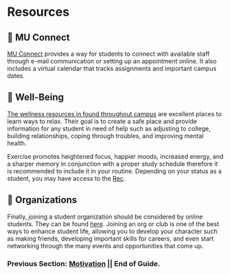 # Resources

## :tiger: MU Connect

[MU Connect](https://muconnect.missouri.edu/) provides a way for students to connect with available staff through e-mail communication or setting up an appointment online. It also includes a virtual calendar that tracks assignments and important campus dates.

## :runner: Well-Being

[The wellness resources in found throughout campus](https://wellbeing.missouri.edu/education-outreach/) are excellent places to learn ways to relax. Their goal is to create a safe place and provide information for any student in need of help such as adjusting to college, building relationships, coping through troubles, and improving mental health. 

Exercise promotes heightened focus, happier moods, increased energy, and a sharper memory in conjunction with a proper study schedule therefore it is recommended to include it in your routine. Depending on your status as a student, you may have access to the [Rec](https://www.mizzourec.com/ "Mizzou Rec").

## :rainbow: Organizations

Finally, joining a student organization should be considered by online students. They can be found [here](https://missouri.campuslabs.com/engage/). Joining an org or club is one of the best ways to enhance student life, allowing you to develop your character such as making friends, developing important skills for careers, and even start networking through the many events and opportunities that come up. 

### Previous Section: [Motivation](../Chapters/Motivation.md)    ||    End of Guide.
